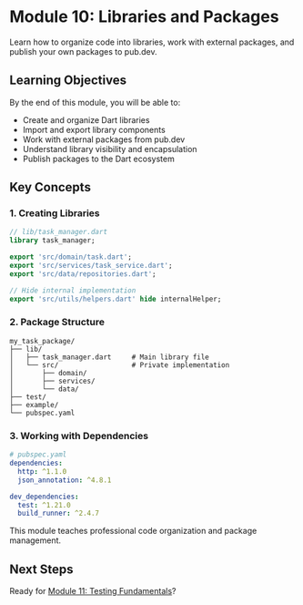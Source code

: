 # Module 10: Libraries and Packages

Learn how to organize code into libraries, work with external packages, and publish your own packages to pub.dev.

## Learning Objectives

By the end of this module, you will be able to:
- Create and organize Dart libraries
- Import and export library components
- Work with external packages from pub.dev
- Understand library visibility and encapsulation
- Publish packages to the Dart ecosystem

## Key Concepts

### 1. Creating Libraries
```dart
// lib/task_manager.dart
library task_manager;

export 'src/domain/task.dart';
export 'src/services/task_service.dart';
export 'src/data/repositories.dart';

// Hide internal implementation
export 'src/utils/helpers.dart' hide internalHelper;
```

### 2. Package Structure
```
my_task_package/
├── lib/
│   ├── task_manager.dart     # Main library file
│   └── src/                  # Private implementation
│       ├── domain/
│       ├── services/
│       └── data/
├── test/
├── example/
└── pubspec.yaml
```

### 3. Working with Dependencies
```yaml
# pubspec.yaml
dependencies:
  http: ^1.1.0
  json_annotation: ^4.8.1

dev_dependencies:
  test: ^1.21.0
  build_runner: ^2.4.7
```

This module teaches professional code organization and package management.

## Next Steps

Ready for [Module 11: Testing Fundamentals](../11_testing_fundamentals/README.md)?
